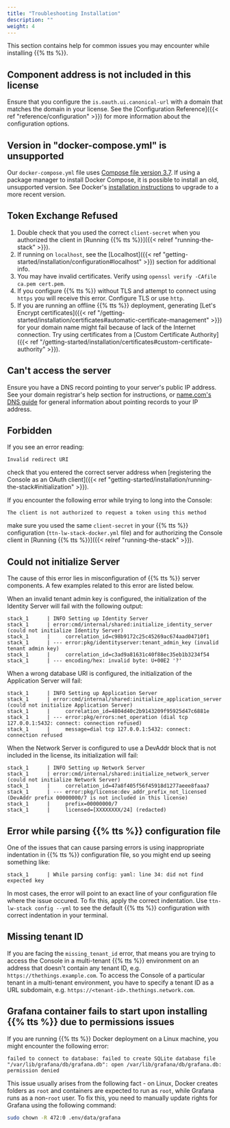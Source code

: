 ```yaml
---
title: "Troubleshooting Installation"
description: ""
weight: 4
---
```


This section contains help for common issues you may encounter while installing {{% tts %}}.

## Component address is not included in this license

Ensure that you configure the `is.oauth.ui.canonical-url` with a domain that matches the domain in your license. See the [Configuration Reference]({{< ref "reference/configuration" >}}) for more information about the configuration options.

## Version in "docker-compose.yml" is unsupported

Our `docker-compose.yml` file uses [Compose file version 3.7](https://docs.docker.com/compose/compose-file/). If using a package manager to install Docker Compose, it is possible to install an old, unsupported version. See Docker's [installation instructions](https://docs.docker.com/compose/install/) to upgrade to a more recent version.

## Token Exchange Refused

1. Double check that you used the correct `client-secret` when you authorized the client in [Running {{% tts %}}]({{< relref "running-the-stack" >}}).
2. If running on `localhost`, see the [Localhost]({{< ref "getting-started/installation/configuration#localhost" >}}) section for additional info.
3. You may have invalid certificates. Verify using `openssl verify -CAfile ca.pem cert.pem`.
4. If you configure {{% tts %}} without TLS and attempt to connect using `https` you will receive this error. Configure TLS or use `http`.
5. If you are running an offline {{% tts %}} deployment, generating [Let's Encrypt certificates]({{< ref "/getting-started/installation/certificates#automatic-certificate-management" >}}) for your domain name might fail because of lack of the Internet connection. Try using certificates from a [Custom Certificate Authority]({{< ref "/getting-started/installation/certificates#custom-certificate-authority" >}}).

## Can't access the server

Ensure you have a DNS record pointing to your server's public IP address. See your domain registrar's help section for instructions, or [name.com's DNS guide](https://www.name.com/support/articles/205188538-Pointing-your-domain-to-hosting-with-A-records) for general information about pointing records to your IP address.

## Forbidden

If you see an error reading:

```
Invalid redirect URI
```

check that you entered the correct server address when [registering the Console as an OAuth client]({{< ref "getting-started/installation/running-the-stack#initialization" >}}).

If you encounter the following error while trying to long into the Console:

```
The client is not authorized to request a token using this method
```

make sure you used the same `client-secret` in your {{% tts %}} configuration (`ttn-lw-stack-docker.yml` file) and for authorizing the Console client in [Running {{% tts %}}]({{< relref "running-the-stack" >}}).

## Could not initialize Server

The cause of this error lies in misconfiguration of {{% tts %}} server components. A few examples related to this error are listed below.

When an invalid tenant admin key is configured, the initialization of the Identity Server will fail with the following output:

```
stack_1      | INFO Setting up Identity Server
stack_1      | error:cmd/internal/shared:initialize_identity_server (could not initialize Identity Server)
stack_1      |     correlation_id=c98b9172c25c45269ac674aad04710f1
stack_1      | --- error:pkg/identityserver:tenant_admin_key (invalid tenant admin key)
stack_1      |     correlation_id=c3ad9a81631c40f88ec35eb1b3234f54
stack_1      | --- encoding/hex: invalid byte: U+00E2 '?'
```

When a wrong database URI is configured, the initialization of the Application Server will fail:

```
stack_1      | INFO	Setting up Application Server
stack_1      | error:cmd/internal/shared:initialize_application_server (could not initialize Application Server)
stack_1      |     correlation_id=4804d40c2b9143209f95925d47c6881e
stack_1      | --- error:pkg/errors:net_operation (dial tcp 127.0.0.1:5432: connect: connection refused)
stack_1      |     message=dial tcp 127.0.0.1:5432: connect: connection refused
```

When the Network Server is configured to use a DevAddr block that is not included in the license, its initialization will fail:

```
stack_1      | INFO Setting up Network Server
stack_1      | error:cmd/internal/shared:initialize_network_server (could not initialize Network Server)
stack_1      |     correlation_id=47a8f405f56f45918d1277aeee8faaa7
stack_1      | --- error:pkg/license:dev_addr_prefix_not_licensed (DevAddr prefix 00000000/7 is not included in this license)
stack_1      |     prefix=00000000/7
stack_1      |     licensed=[XXXXXXXX/24] (redacted)
```

## Error while parsing {{% tts %}} configuration file

One of the issues that can cause parsing errors is using inappropriate indentation in {{% tts %}} configuration file, so you might end up seeing something like:

```
stack_1      | While parsing config: yaml: line 34: did not find expected key
```

In most cases, the error will point to an exact line of your configuration file where the issue occured. To fix this, apply the correct indentation. Use `ttn-lw-stack config --yml` to see the default {{% tts %}} configuration with correct indentation in your terminal.

## Missing tenant ID

If you are facing the `missing_tenant_id` error, that means you are trying to access the Console in a multi-tenant {{% tts %}} environment on an address that doesn't contain any tenant ID, e.g. `https://thethings.example.com`. To access the Console of a particular tenant in a multi-tenant environment, you have to specify a tenant ID as a URL subdomain, e.g. `https://<tenant-id>.thethings.network.com`.

## Grafana container fails to start upon installing {{% tts %}} due to permissions issues

If you are running {{% tts %}} Docker deployment on a Linux machine, you might encounter the following error: 

```
failed to connect to database: failed to create SQLite database file "/var/lib/grafana/db/grafana.db": open /var/lib/grafana/db/grafana.db: permission denied
```

This issue usually arises from the following fact - on Linux, Docker creates folders as `root` and containers are expected to run as `root`, while Grafana runs as a non-`root` user. To fix this, you need to manually update rights for Grafana using the following command:

```bash
sudo chown -R 472:0 .env/data/grafana
```